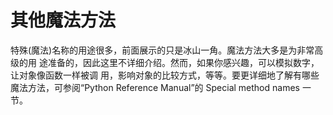 # 其他魔法方法

特殊(魔法)名称的用途很多，前面展示的只是冰山一角。魔法方法大多是为非常高级的用 途准备的，因此这里不详细介绍。然而，如果你感兴趣，可以模拟数字，让对象像函数一样被调 用，影响对象的比较方式，等等。要更详细地了解有哪些魔法方法，可参阅“Python Reference Manual”的 Special method names 一节。
